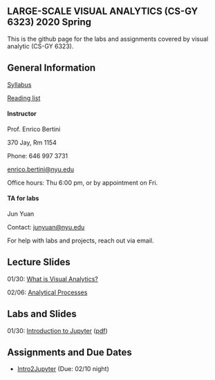 ## LARGE-SCALE VISUAL ANALYTICS (CS-GY 6323) 2020 Spring

This is the github page for the labs and assignments covered by visual analytic (CS-GY 6323). 

## General Information

[Syllabus](https://docs.google.com/document/d/1iW3myLJUXqfOTKBdMSiO8fIGCb1TxJq1yEj0DgTE44Y/edit?usp=sharing)

[Reading list]()

#### Instructor

Prof. Enrico Bertini

370 Jay, Rm 1154

Phone: 646 997 3731

enrico.bertini@nyu.edu

Office hours: Thu 6:00 pm, or by appointment on Fri.

#### TA for labs

Jun Yuan

Contact: junyuan@nyu.edu

For help with labs and projects, reach out via email.

## Lecture Slides
01/30: [What is Visual Analytics?](https://docs.google.com/presentation/d/1cOCapZ-CSJaRaKtbji6u5u1yWyfNXIv-kJd0Qhajcbw/edit?usp=sharing)

02/06: [Analytical Processes](https://docs.google.com/presentation/d/1qnQQZAtTa6G5govAL9itfhJfhscc0_VfQonOGObhqkQ/edit?usp=sharing)

## Labs and Slides

01/30: [Introduction to Jupyter](https://docs.google.com/presentation/d/1Jqb5S6pQGkReVEJdJLrvOud_iT2w7oveLxHO4RgHduo/edit?usp=sharing) ([pdf](https://github.com/nyuvis/visual_analytics_course/blob/master/labs/lab1_Jupyter/Intro2Jupyter.pdf))

## Assignments and Due Dates

- [Intro2Jupyter](https://github.com/nyuvis/visual_analytics_course/tree/master/assignment/assignment1_intro2Jupyter) (Due: 02/10 night)
